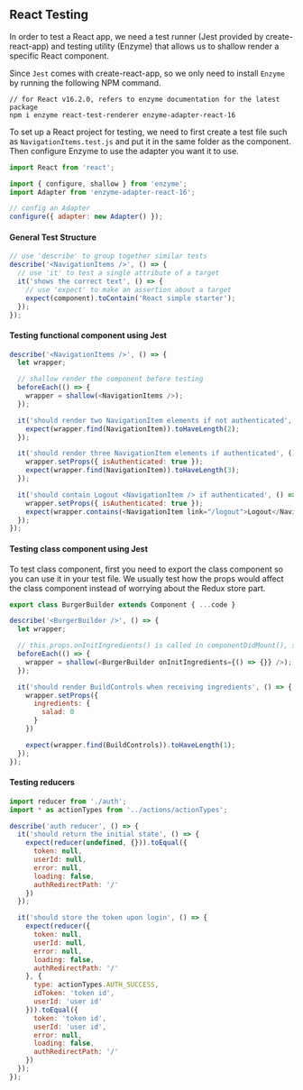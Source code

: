 ## React Testing

In order to test a React app, we need a test runner (Jest provided by create-react-app) and testing utility (Enzyme) that allows us to shallow render a specific React component.

Since `Jest` comes with create-react-app, so we only need to install `Enzyme` by running the following NPM command.

```
// for React v16.2.0, refers to enzyme documentation for the latest package
npm i enzyme react-test-renderer enzyme-adapter-react-16
```

To set up a React project for testing, we need to first create a test file such as `NavigationItems.test.js` and put it in the same folder as the component. Then configure Enzyme to use the adapter you want it to use.

```js
import React from 'react';

import { configure, shallow } from 'enzyme';
import Adapter from 'enzyme-adapter-react-16';

// config an Adapter
configure({ adapter: new Adapter() });
```

#### General Test Structure

```js
// use 'describe' to group together similar tests
describe('<NavigationItems />', () => {
  // use 'it' to test a single attribute of a target
  it('shows the correct text', () => {
    // use 'expect' to make an assertion about a target
    expect(component).toContain('React simple starter');
  });
});
```

#### Testing functional component using Jest

```js
describe('<NavigationItems />', () => {
  let wrapper;

  // shallow render the component before testing
  beforeEach(() => {
    wrapper = shallow(<NavigationItems />);
  });

  it('should render two NavigationItem elements if not authenticated', () => {
    expect(wrapper.find(NavigationItem)).toHaveLength(2);
  });

  it('should render three NavigationItem elements if authenticated', () => {
    wrapper.setProps({ isAuthenticated: true });
    expect(wrapper.find(NavigationItem)).toHaveLength(3);
  });

  it('should contain Logout <NavigationItem /> if authenticated', () => {
    wrapper.setProps({ isAuthenticated: true });
    expect(wrapper.contains(<NavigationItem link="/logout">Logout</NavigationItem>)).toEqual(true);
  });
});
```

#### Testing class component using Jest

To test class component, first you need to export the class component so you can use it in your test file. We usually test how the props would affect the class component instead of worrying about the Redux store part.

```js
export class BurgerBuilder extends Component { ...code }
```

```js
describe('<BurgerBuilder />', () => {
  let wrapper;

  // this.props.onInitIngredients() is called in componentDidMount(), so we need to define it in the component
  beforeEach(() => {
    wrapper = shallow(<BurgerBuilder onInitIngredients={() => {}} />);
  });

  it('should render BuildControls when receiving ingredients', () => {
    wrapper.setProps({
      ingredients: {
        salad: 0
      }
    })

    expect(wrapper.find(BuildControls)).toHaveLength(1);
  });
});
```

#### Testing reducers

```js
import reducer from './auth';
import * as actionTypes from '../actions/actionTypes';

describe('auth reducer', () => {
  it('should return the initial state', () => {
    expect(reducer(undefined, {})).toEqual({
      token: null,
      userId: null,
      error: null,
      loading: false,
      authRedirectPath: '/'
    })
  });

  it('should store the token upon login', () => {
    expect(reducer({
      token: null,
      userId: null,
      error: null,
      loading: false,
      authRedirectPath: '/'
    }, {
      type: actionTypes.AUTH_SUCCESS,
      idToken: 'token id',
      userId: 'user id'
    })).toEqual({
      token: 'token id',
      userId: 'user id',
      error: null,
      loading: false,
      authRedirectPath: '/'
    })
  });
});
```
